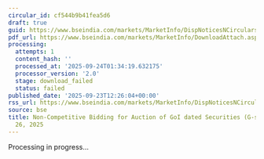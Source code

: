 ```yaml
---
circular_id: cf544b9b41fea5d6
draft: true
guid: https://www.bseindia.com/markets/MarketInfo/DispNoticesNCirculars.aspx?Noticeid={8458C68E-786D-4018-8C38-980AFD8F7088}&noticeno=20250923-48&dt=09/23/2025&icount=48&totcount=84&flag=0
pdf_url: https://www.bseindia.com/markets/MarketInfo/DownloadAttach.aspx?id=20250923-48&attachedId=
processing:
  attempts: 1
  content_hash: ''
  processed_at: '2025-09-24T01:34:19.632175'
  processor_version: '2.0'
  stage: download_failed
  status: failed
published_date: '2025-09-23T12:26:04+00:00'
rss_url: https://www.bseindia.com/markets/MarketInfo/DispNoticesNCirculars.aspx?Noticeid={8458C68E-786D-4018-8C38-980AFD8F7088}&noticeno=20250923-48&dt=09/23/2025&icount=48&totcount=84&flag=0
source: bse
title: Non-Competitive Bidding for Auction of GoI dated Securities (G-secs) on September
  26, 2025
---
```


Processing in progress...